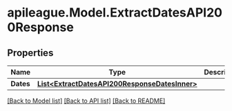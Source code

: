 # apileague.Model.ExtractDatesAPI200Response

## Properties

Name | Type | Description | Notes
------------ | ------------- | ------------- | -------------
**Dates** | [**List&lt;ExtractDatesAPI200ResponseDatesInner&gt;**](ExtractDatesAPI200ResponseDatesInner.md) |  | [optional] 

[[Back to Model list]](../README.md#documentation-for-models) [[Back to API list]](../README.md#documentation-for-api-endpoints) [[Back to README]](../README.md)

